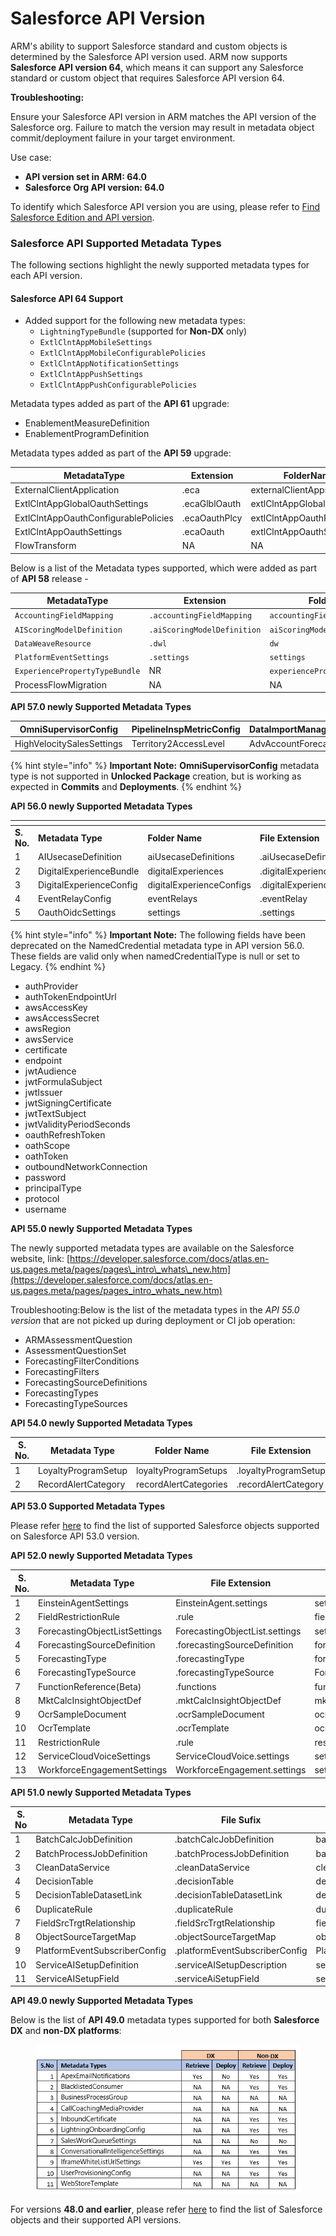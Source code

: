 # Salesforce API Version

ARM's ability to support Salesforce standard and custom objects is determined by the Salesforce API version used. ARM now supports **Salesforce API version 64**, which means it can support any Salesforce standard or custom object that requires Salesforce API version 64.

**Troubleshooting:**

Ensure your Salesforce API version in ARM matches the API version of the Salesforce org. Failure to match the version may result in metadata object commit/deployment failure in your target environment.&#x20;

Use case:

* **API version set in ARM: 64.0**
* **Salesforce Org API version: 64.0**

To identify which Salesforce API version you are using, please refer to [Find Salesforce Edition and API version](https://help.salesforce.com/s/articleView?id=000334996\&type=1).

### Salesforce API Supported Metadata Types

The following sections highlight the newly supported metadata types for each API version.

#### **Salesforce API 64 Support**

* Added support for the following new metadata types:
  * `LightningTypeBundle` (supported for **Non-DX** only)
  * `ExtlClntAppMobileSettings`
  * `ExtlClntAppMobileConfigurablePolicies`
  * `ExtlClntAppNotificationSettings`
  * `ExtlClntAppPushSettings`
  * `ExtlClntAppPushConfigurablePolicies`



Metadata types added as part of the **API 61** upgrade:

* EnablementMeasureDefinition
* EnablementProgramDefinition



Metadata types added as part of the **API 59** upgrade:

| MetadataType                         | Extension     | FolderName                 |
| ------------------------------------ | ------------- | -------------------------- |
| ExternalClientApplication            | .eca          | externalClientApps         |
| ExtlClntAppGlobalOauthSettings       | .ecaGlblOauth | extlClntAppGlobalOauthSets |
| ExtlClntAppOauthConfigurablePolicies | .ecaOauthPlcy | extlClntAppOauthPolicies   |
| ExtlClntAppOauthSettings             | .ecaOauth     | extlClntAppOauthSettings   |
| FlowTransform                        | NA            | NA                         |

Below is a list of the Metadata types supported, which were added as part of **API 58** release -

| MetadataType                   | Extension                   | FolderName                      |
| ------------------------------ | --------------------------- | ------------------------------- |
| `AccountingFieldMapping`       | `.accountingFieldMapping`   | `accountingFieldMappings`       |
| `AIScoringModelDefinition`     | `.aiScoringModelDefinition` | `aiScoringModelDefinitions`     |
| `DataWeaveResource`            | `.dwl`                      | `dw`                            |
| `PlatformEventSettings`        | `.settings`                 | `settings`                      |
| `ExperiencePropertyTypeBundle` | NR                          | `experiencePropertyTypeBundles` |
| ProcessFlowMigration           | NA                          | NA                              |



**API 57.0 newly Supported Metadata Types**

| OmniSupervisorConfig      | PipelineInspMetricConfig | DataImportManagementSettings |
| ------------------------- | ------------------------ | ---------------------------- |
| HighVelocitySalesSettings | Territory2AccessLevel    | AdvAccountForecastSet        |

{% hint style="info" %}
**Important Note:** **OmniSupervisorConfig** metadata type is not supported in **Unlocked Package** creation, but is working as expected in **Commits** and **Deployments**.
{% endhint %}

**API 56.0 newly Supported Metadata Types**

<table data-header-hidden><thead><tr><th width="94"></th><th></th><th></th><th></th></tr></thead><tbody><tr><td><strong>S. No.</strong></td><td><strong>Metadata Type</strong></td><td><strong>Folder Name</strong></td><td><strong>File Extension</strong></td></tr><tr><td>1</td><td>AIUsecaseDefinition</td><td>aiUsecaseDefinitions</td><td>.aiUsecaseDefinitions</td></tr><tr><td>2</td><td>DigitalExperienceBundle</td><td>digitalExperiences</td><td>.digitalExperience</td></tr><tr><td>3</td><td>DigitalExperienceConfig</td><td>digitalExperienceConfigs</td><td>.digitalExperienceConfig</td></tr><tr><td>4</td><td>EventRelayConfig</td><td>eventRelays</td><td>.eventRelay</td></tr><tr><td>5</td><td>OauthOidcSettings</td><td>settings</td><td>.settings</td></tr></tbody></table>

{% hint style="info" %}
**Important Note:** The following fields have been deprecated on the NamedCredential metadata type in API version 56.0. These fields are valid only when namedCredentialType is null or set to Legacy.
{% endhint %}

* authProvider
* authTokenEndpointUrl
* awsAccessKey
* awsAccessSecret
* awsRegion
* awsService
* certificate
* endpoint
* jwtAudience
* jwtFormulaSubject
* jwtIssuer
* jwtSigningCertificate
* jwtTextSubject
* jwtValidityPeriodSeconds
* oauthRefreshToken
* oathScope
* oathToken
* outboundNetworkConnection
* password
* principalType
* protocol
* username

**API 55.0 newly Supported Metadata Types**

The newly supported metadata types are available on the Salesforce website, link: [https://developer.salesforce.com/docs/atlas.en-us.pages.meta/pages/pages\_intro\_whats\_new.htm](https://developer.salesforce.com/docs/atlas.en-us.pages.meta/pages/pages_intro_whats_new.htm)

Troubleshooting:Below is the list of the metadata types in the _API 55.0 version_ that are not picked up during deployment or CI job operation:

* ARMAssessmentQuestion
* AssessmentQuestionSet
* ForecastingFilterConditions
* ForecastingFilters
* ForecastingSourceDefinitions
* ForecastingTypes
* ForecastingTypeSources

**API 54.0 newly Supported Metadata Types**

<table><thead><tr><th width="83">S. No.</th><th>Metadata Type</th><th>Folder Name</th><th>File Extension</th></tr></thead><tbody><tr><td>1</td><td>LoyaltyProgramSetup</td><td>loyaltyProgramSetups</td><td>.loyaltyProgramSetup</td></tr><tr><td>2</td><td>RecordAlertCategory</td><td>recordAlertCategories</td><td>.recordAlertCategory</td></tr></tbody></table>

**API 53.0 Supported Metadata Types**

Please refer [here](https://help.salesforce.com/s/articleView?id=release-notes.rn_api_objects.htm\&type=5\&release=234) to find the list of supported Salesforce objects supported on Salesforce API 53.0 version.

**API 52.0 newly Supported Metadata Types**

<table><thead><tr><th width="78">S. No.</th><th>Metadata Type</th><th>File Extension</th><th>Folder Name</th></tr></thead><tbody><tr><td>1</td><td>EinsteinAgentSettings</td><td>EinsteinAgent.settings</td><td>settings</td></tr><tr><td>2</td><td>FieldRestrictionRule</td><td>.rule</td><td>fieldRestrictionRules</td></tr><tr><td>3</td><td>ForecastingObjectListSettings</td><td>ForecastingObjectList.settings</td><td>settings</td></tr><tr><td>4</td><td>ForecastingSourceDefinition</td><td>.forecastingSourceDefinition</td><td>forecastingSourceDefinitions</td></tr><tr><td>5</td><td>ForecastingType</td><td>.forecastingType</td><td>forecastingTypes</td></tr><tr><td>6</td><td>ForecastingTypeSource</td><td>.forecastingTypeSource</td><td>ForecastingTypeSources</td></tr><tr><td>7</td><td>FunctionReference(Beta)</td><td>.functions</td><td>functions</td></tr><tr><td>8</td><td>MktCalcInsightObjectDef</td><td>.mktCalcInsightObjectDef</td><td>mktCalcInsightObjectDefs</td></tr><tr><td>9</td><td>OcrSampleDocument</td><td>.ocrSampleDocument</td><td>ocrSampleDocuments</td></tr><tr><td>10</td><td>OcrTemplate</td><td>.ocrTemplate</td><td>ocrTemplates</td></tr><tr><td>11</td><td>RestrictionRule</td><td>.rule</td><td>restrictionRules</td></tr><tr><td>12</td><td>ServiceCloudVoiceSettings</td><td>ServiceCloudVoice.settings</td><td>settings</td></tr><tr><td>13</td><td>WorkforceEngagementSettings</td><td>WorkforceEngagement.settings</td><td>settings</td></tr></tbody></table>

**API 51.0 newly  Supported Metadata Types**

| S. No | Metadata Type                 | File Sufix                     | Folder Name                    |
| ----- | ----------------------------- | ------------------------------ | ------------------------------ |
| 1     | BatchCalcJobDefinition        | .batchCalcJobDefinition        | batchCalcJobDefinitions        |
| 2     | BatchProcessJobDefinition     | .batchProcessJobDefinition     | batchProcessJobDefinitions     |
| 3     | CleanDataService              | .cleanDataService              | cleanDataServices              |
| 4     | DecisionTable                 | .decisionTable                 | decisionTables                 |
| 5     | DecisionTableDatasetLink      | .decisionTableDatasetLink      | decisionTableDatasetLinks      |
| 6     | DuplicateRule                 | .duplicateRule                 | duplicateRules                 |
| 7     | FieldSrcTrgtRelationship      | .fieldSrcTrgtRelationship      | fieldSrcTrgtRelationship       |
| 8     | ObjectSourceTargetMap         | .objectSourceTargetMap         | objectSourceTargetMaps         |
| 9     | PlatformEventSubscriberConfig | .platformEventSubscriberConfig | PlatformEventSubscriberConfigs |
| 10    | ServiceAISetupDefinition      | .serviceAISetupDescription     | serviceAISetupDescriptions     |
| 11    | ServiceAISetupField           | .serviceAiSetupField           | serviceAiSetupFields           |

**API 49.0 newly Supported Metadata Types**

Below is the list of **API 49.0** metadata types supported for both **Salesforce DX** and **non-DX platforms**:

<figure><img src="../../../../.gitbook/assets/image (638).png" alt=""><figcaption></figcaption></figure>

For versions **48.0 and earlier**, please refer [here](https://developer.salesforce.com/docs/atlas.en-us.object_reference.meta/object_reference/sforce_api_objects_list.htm) to find the list of Salesforce objects and their supported API versions.
